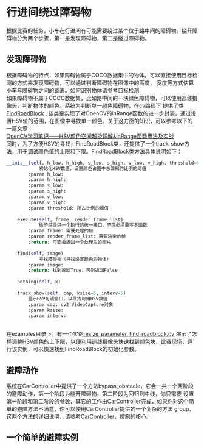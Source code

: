 # 行进间绕过障碍物
根据比赛的任务，小车在行进间有可能需要绕过某个位于路中间的障碍物。绕开障碍物分为两个步骤，第一是发现障碍物，第二是绕过障碍物。
## 发现障碍物
根据障碍物的特点，如果障碍物属于COCO数据集中的物体，可以直接使用目标检测的方式来发现障碍物，可以通过判断障碍物在图像中的高度，
宽度等方式估算小车与障碍物之间的距离。如何识别物体请参考[目标检测](https://github.com/lonerlin/SelfDrivingCVCar/blob/testing/Tutorial/object_detection.md)  
如果障碍物不属于COCO数据集，比如路中间的一块绿色障碍物，可以使用巡线摄像头，判断物体的颜色。系统为判断单一颜色障碍物，在cv路径下
提供了类 [FindRoadBlock](https://github.com/lonerlin/SelfDrivingCVCar/blob/testing/jetson/cv/find_roadblock.py) ,
该类是实现了对OpenCV的inRange函数的进一步封装，通过设置HSV值的范围，在图像中寻找单一颜色。关于这方面的知识，可以参考以下的一篇文章：   
[OpenCV学习笔记——HSV颜色空间超极详解&inRange函数用法及实战](https://blog.csdn.net/ColdWindHA/article/details/82080176?utm_medium=distribute.pc_relevant_t0.none-task-blog-BlogCommendFromMachineLearnPai2-1.channel_param&depth_1-utm_source=distribute.pc_relevant_t0.none-task-blog-BlogCommendFromMachineLearnPai2-1.channel_param)   
同时，为了方便HSV的寻找，FindRoadBlock类，还提供了一个track_show方法，用于调试颜色值的上限和下限。FindRoadBlock类方法具体说明如下：   

```python
__init__(self, h_low, h_high, s_low, s_high, v_low, v_high, threshold=0.1)
            初始化HSV数值，设置颜色占图中总面积的比例的阈值
        :param h_low:
        :param h_high:
        :param s_low:
        :param s_high:
        :param v_low:
        :param v_high:
        :param threshold: 所占比例的阈值
    
    execute(self, frame, render_frame_list)
            给子类提供一个执行的统一接口，子类必须重写本函数
        :param frame: 需要处理的帧
        :param render_frame_list: 需要渲染的帧
        :return: 可能会返回一个处理后的图片
    
    find(self, image)
            寻找障碍物（寻找设定颜色的物体）
        :param image:
        :return: 找到返回True，否则返回False
    
    nothing(self, x)
    
    track_show(self, cap, ksize=5, interv=5)
        显示HSV可调窗口，以寻找可用HSV数值
        :param cap: cv2 VideoCapture对象
        :param ksize:
        :param interv:
    

```
在examples目录下，有一个实例[resize_parameter_find_roadblock.py](https://github.com/lonerlin/SelfDrivingCVCar/blob/testing/jetson/examples/resize_parameter_find_roadblock.py)
演示了怎样调整HSV颜色的上下限，以便利用巡线摄像头快速找到颜色块，比赛现场，运行该实例，可以快速找到FindRoadBlock的初始化参数。  


## 避障动作
系统在CarController中提供了一个方法bypass_obstacle，它会一共一个两阶段的避障动作，第一个阶段为绕开障碍物，第二阶段为回归到中线，你只需要
设置第一阶段和第二阶段的参数，其它的工作由CarController完成，如果你对这个简单的避障方法不满意，你可以使用CarController提供的一个复杂的方法
group，这两个方法的详细说明，请参考[CarController，控制的核心。](https://github.com/lonerlin/SelfDrivingCVCar/blob/testing/Tutorial/car_controller.md)

## 一个简单的避障实例

